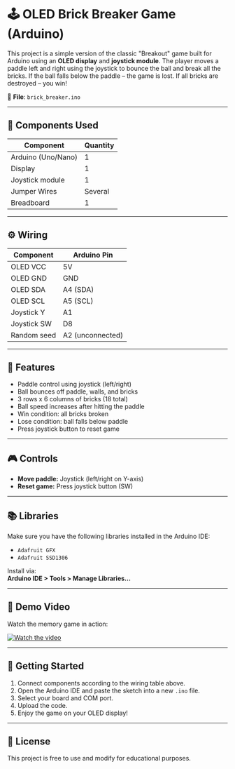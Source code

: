 # 🕹️ OLED Brick Breaker Game (Arduino)

This project is a simple version of the classic "Breakout" game built for Arduino using an **OLED display** and **joystick module**. The player moves a paddle left and right using the joystick to bounce the ball and break all the bricks. If the ball falls below the paddle – the game is lost. If all bricks are destroyed – you win!

📁 **File**: `brick_breaker.ino`

---

## 🧰 Components Used

| Component        | Quantity |
|------------------|----------|
| Arduino (Uno/Nano) | 1        |
| Display      | 1        |
| Joystick module              | 1        |
| Jumper Wires      | Several  |
| Breadboard        | 1        |

---

## ⚙️ Wiring

| Component     | Arduino Pin |
|---------------|-------------|
| OLED VCC      | 5V          |
| OLED GND      | GND         |
| OLED SDA      | A4 (SDA)    |
| OLED SCL      | A5 (SCL)    |
| Joystick Y    | A1          |
| Joystick SW   | D8          |
| Random seed   | A2 (unconnected) |

---

## 🧠 Features

- Paddle control using joystick (left/right)
- Ball bounces off paddle, walls, and bricks
- 3 rows x 6 columns of bricks (18 total)
- Ball speed increases after hitting the paddle
- Win condition: all bricks broken
- Lose condition: ball falls below paddle
- Press joystick button to reset game

---

## 🎮 Controls

- **Move paddle:** Joystick (left/right on Y-axis)
- **Reset game:** Press joystick button (SW)

---

## 📚 Libraries

Make sure you have the following libraries installed in the Arduino IDE:

- `Adafruit GFX`
- `Adafruit SSD1306`

Install via:  
**Arduino IDE > Tools > Manage Libraries...**

---

## 🎥 Demo Video

Watch the memory game in action:

[![Watch the video](https://img.youtube.com/vi/Pwg9WEZFZWk/0.jpg)](https://www.youtube.com/shorts/Pwg9WEZFZWk)

---

## 🚀 Getting Started

1. Connect components according to the wiring table above.
2. Open the Arduino IDE and paste the sketch into a new `.ino` file.
3. Select your board and COM port.
4. Upload the code.
5. Enjoy the game on your OLED display!

---

## 📝 License

This project is free to use and modify for educational purposes.
